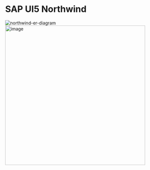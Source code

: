 # SAP UI5 Northwind
![northwind-er-diagram](https://github.com/user-attachments/assets/17adf08e-a7b3-416f-9e2f-b62344a75953)
<img width="449" alt="image" src="https://github.com/user-attachments/assets/90277796-7ba9-4467-94b1-a7cc2f810239">
